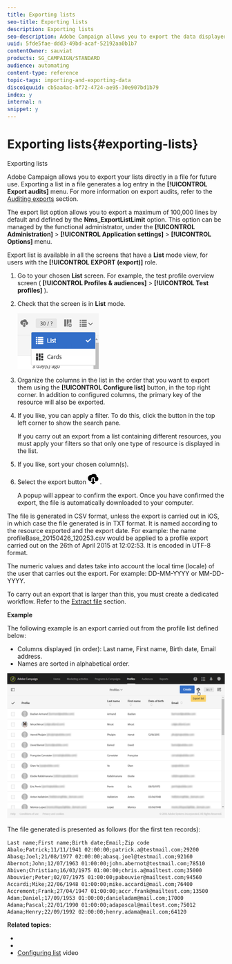 ```yaml
---
title: Exporting lists
seo-title: Exporting lists
description: Exporting lists
seo-description: Adobe Campaign allows you to export the data displayed as lists from an overview screen directly in a file for future use. 
uuid: 5fde5fae-ddd3-49bd-acaf-52192aa0b1b7
contentOwner: sauviat
products: SG_CAMPAIGN/STANDARD
audience: automating
content-type: reference
topic-tags: importing-and-exporting-data
discoiquuid: cb5aa4ac-bf72-4724-ae95-30e907bd1b79
index: y
internal: n
snippet: y
---
```


# Exporting lists{#exporting-lists}

Exporting lists

Adobe Campaign allows you to export your lists directly in a file for future use. Exporting a list in a file generates a log entry in the **[!UICONTROL Export audits]** menu. For more information on export audits, refer to the [Auditing exports](../../administration/using/auditing-export-logs.md) section.

The export list option allows you to export a maximum of 100,000 lines by default and defined by the **Nms_ExportListLimit** option. This option can be managed by the functional administrator, under the **[!UICONTROL Administration]** > **[!UICONTROL Application settings]** > **[!UICONTROL Options]** menu.

Export list is available in all the screens that have a **List** mode view, for users with the **[!UICONTROL EXPORT (export)]** role.

1. Go to your chosen **List** screen. For example, the test profile overview screen ( **[!UICONTROL Profiles & audiences]** > **[!UICONTROL Test profiles]** ).
1. Check that the screen is in **List** mode.

   ![](assets/export_list_mode_switch.png)

1. Organize the columns in the list in the order that you want to export them using the **[!UICONTROL Configure list]** button, in the top right corner. In addition to configured columns, the primary key of the resource will also be exported.
1. If you like, you can apply a filter. To do this, click the button in the top left corner to show the search pane.

   If you carry out an export from a list containing different resources, you must apply your filters so that only one type of resource is displayed in the list.

1. If you like, sort your chosen column(s).
1. Select the export button ![](assets/exportlistbutton.png) .

   A popup will appear to confirm the export. Once you have confirmed the export, the file is automatically downloaded to your computer.

The file is generated in CSV format, unless the export is carried out in iOS, in which case the file generated is in TXT format. It is named according to the resource exported and the export date. For example: the name profileBase_20150426_120253.csv would be applied to a profile export carried out on the 26th of April 2015 at 12:02:53. It is encoded in UTF-8 format.

The numeric values and dates take into account the local time (locale) of the user that carries out the export. For example: DD-MM-YYYY or MM-DD-YYYY.

To carry out an export that is larger than this, you must create a dedicated workflow. Refer to the [Extract file](../../automating/using/extract-file.md) section.

**Example**

The following example is an export carried out from the profile list defined below:

* Columns displayed (in order): Last name, First name, Birth date, Email address.
* Names are sorted in alphabetical order.

![](assets/export_list_example1.png)

The file generated is presented as follows (for the first ten records):

```
Last name;First name;Birth date;Email;Zip code
Abalo;Patrick;11/11/1941 02:00:00;patrick.a@testmail.com;29200
Abasq;Joel;21/08/1977 02:00:00;abasq.joel@testmail.com;92160
Abernot;John;12/07/1963 01:00:00;john.abernot@testmail.com;78510
Abiven;Christian;16/03/1975 01:00:00;chris.a@mailtest.com;35000
Abouvier;Peter;02/07/1975 01:00:00;pabouvier@mailtest.com;94560
Accardi;Mike;22/06/1948 01:00:00;mike.accardi@mail.com;76400
Accremont;Frank;27/04/1947 01:00:00;accr.frank@mailtest.com;13500
Adam;Daniel;17/09/1953 01:00:00;danieladam@mail.com;17000
Adama;Pascal;22/01/1990 01:00:00;adapascal@mailtest.com;75012
Adama;Henry;22/09/1992 02:00:00;henry.adama@mail.com;64120
```

**Related topics:**

* 
* 
* [Configuring list](https://helpx.adobe.com/campaign/kt/acs/using/acs-configuring-a-list-feature-video-setup.html) video


